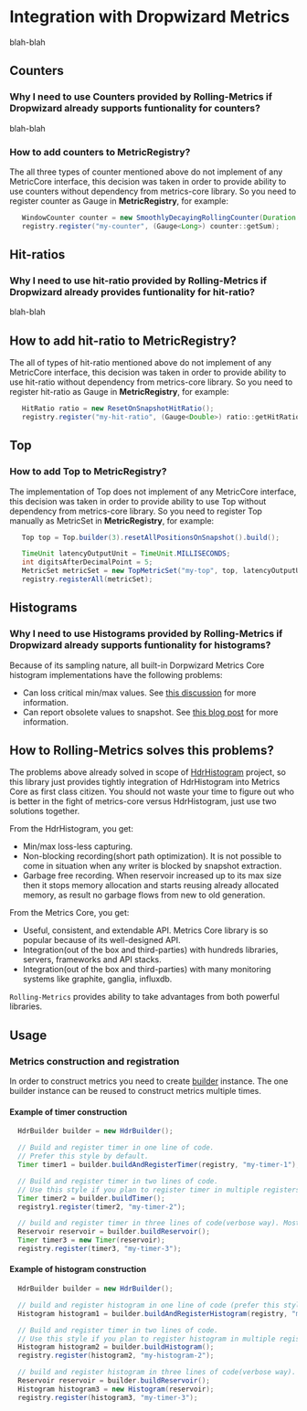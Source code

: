 # Integration with Dropwizard Metrics
blah-blah

## Counters
### Why I need to use Counters provided by Rolling-Metrics if Dropwizard already supports funtionality for counters?
blah-blah
### How to add counters to MetricRegistry?
The all three types of counter mentioned above do not implement of any MetricCore interface,
this decision was taken in order to provide ability to use counters without dependency from metrics-core library.
So you need to register counter as Gauge in **MetricRegistry**, for example:
```java
   WindowCounter counter = new SmoothlyDecayingRollingCounter(Duration.ofSeconds(60), 10);
   registry.register("my-counter", (Gauge<Long>) counter::getSum);
```

## Hit-ratios
### Why I need to use hit-ratio provided by Rolling-Metrics if Dropwizard already provides funtionality for hit-ratio?
blah-blah
## How to add hit-ratio to MetricRegistry?
The all of types of hit-ratio mentioned above do not implement of any MetricCore interface,
this decision was taken in order to provide ability to use hit-ratio without dependency from metrics-core library.
So you need to register hit-ratio as Gauge in **MetricRegistry**, for example:
```java
   HitRatio ratio = new ResetOnSnapshotHitRatio();
   registry.register("my-hit-ratio", (Gauge<Double>) ratio::getHitRatio);
```

## Top
### How to add Top to MetricRegistry?
The implementation of Top does not implement of any MetricCore interface, this decision was taken in order to provide ability to use Top without dependency from metrics-core library.
So you need to register Top manually as MetricSet in **MetricRegistry**, for example:
```java
   Top top = Top.builder(3).resetAllPositionsOnSnapshot().build();

   TimeUnit latencyOutputUnit = TimeUnit.MILLISECONDS;
   int digitsAfterDecimalPoint = 5;
   MetricSet metricSet = new TopMetricSet("my-top", top, latencyOutputUnit, digitsAfterDecimalPoint);
   registry.registerAll(metricSet);
```

## Histograms
### Why I need to use Histograms provided by Rolling-Metrics if Dropwizard already supports funtionality for histograms?
Because of its sampling nature, all built-in Dorpwizard Metrics Core histogram implementations have the following problems:
* Can loss critical min/max values. See [this discussion](https://groups.google.com/forum/#!msg/mechanical-sympathy/I4JfZQ1GYi8/ocuzIyC3N9EJ) for more information.
* Can report obsolete values to snapshot. See [this blog post](http://taint.org/2014/01/16/145944a.html) for more information.

## How to Rolling-Metrics solves this problems?
The problems above already solved in scope of [HdrHistogram](https://github.com/HdrHistogram/HdrHistogram) project,
so this library just provides tightly integration of HdrHistogram into Metrics Core as first class citizen.
You should not waste your time to figure out who is better in the fight of metrics-core versus HdrHistogram, just use two solutions together.

From the HdrHistogram, you get:
* Min/max loss-less capturing.
* Non-blocking recording(short path optimization). It is not possible to come in situation when any writer is blocked by snapshot extraction.
* Garbage free recording. When reservoir increased up to its max size then it stops memory allocation and starts reusing already allocated memory, as result no garbage flows from new to old generation.

From the Metrics Core, you get:
* Useful, consistent, and extendable API. Metrics Core library is so popular because of its well-designed API.
* Integration(out of the box and third-parties) with hundreds libraries, servers, frameworks and API stacks.
* Integration(out of the box and third-parties) with many monitoring systems like graphite, ganglia, influxdb.

`Rolling-Metrics` provides ability to take advantages from both powerful libraries.

## Usage
### Metrics construction and registration
In order to construct metrics you need to create [builder](https://github.com/vladimir-bukhtoyarov/rolling-metrics/blob/master/src/main/java/com/github/rolling-metrics/histogram/HdrBuilder.java) instance.
The one builder instance can be reused to construct metrics multiple times.

#### Example of timer construction

```java
  HdrBuilder builder = new HdrBuilder();

  // Build and register timer in one line of code.
  // Prefer this style by default.
  Timer timer1 = builder.buildAndRegisterTimer(registry, "my-timer-1");

  // Build and register timer in two lines of code.
  // Use this style if you plan to register timer in multiple registers
  Timer timer2 = builder.buildTimer();
  registry1.register(timer2, "my-timer-2");

  // build and register timer in three lines of code(verbose way). Most likely you never need in this.
  Reservoir reservoir = builder.buildReservoir();
  Timer timer3 = new Timer(reservoir);
  registry.register(timer3, "my-timer-3");
```

#### Example of histogram construction
```java
  HdrBuilder builder = new HdrBuilder();

  // build and register histogram in one line of code (prefer this style)
  Histogram histogram1 = builder.buildAndRegisterHistogram(registry, "my-histogram-1");

  // Build and register timer in two lines of code.
  // Use this style if you plan to register histogram in multiple registers
  Histogram histogram2 = builder.buildHistogram();
  registry.register(histogram2, "my-histogram-2");

  // build and register histogram in three lines of code(verbose way). Most likely you never need in this.
  Reservoir reservoir = builder.buildReservoir();
  Histogram histogram3 = new Histogram(reservoir);
  registry.register(histogram3, "my-timer-3");
```